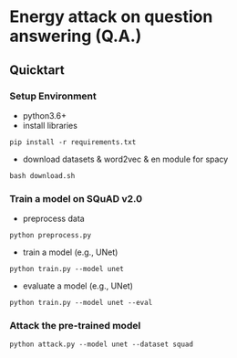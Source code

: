 # Energy attack on question answering (Q.A.)

## Quicktart

### Setup Environment
- python3.6+
- install libraries
```
pip install -r requirements.txt
```
- download datasets & word2vec & en module for spacy
```
bash download.sh
```

### Train a model on SQuAD v2.0

- preprocess data
```
python preprocess.py
```

- train a model (e.g., UNet)
```
python train.py --model unet
```

- evaluate a model (e.g., UNet)
```
python train.py --model unet --eval
```

### Attack the pre-trained model
```
python attack.py --model unet --dataset squad
```


